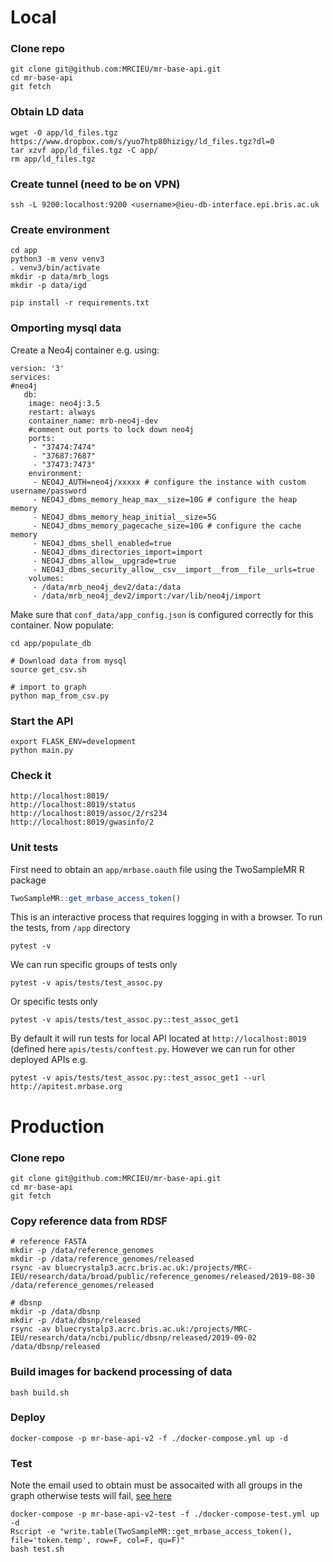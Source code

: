 # Local


### Clone repo

```
git clone git@github.com:MRCIEU/mr-base-api.git
cd mr-base-api
git fetch
```

### Obtain LD data
```
wget -O app/ld_files.tgz https://www.dropbox.com/s/yuo7htp80hizigy/ld_files.tgz?dl=0
tar xzvf app/ld_files.tgz -C app/
rm app/ld_files.tgz
```

### Create tunnel (need to be on VPN)
```
ssh -L 9200:localhost:9200 <username>@ieu-db-interface.epi.bris.ac.uk
```

### Create environment
```
cd app
python3 -m venv venv3
. venv3/bin/activate
mkdir -p data/mrb_logs
mkdir -p data/igd

pip install -r requirements.txt
```

### Omporting mysql data

Create a Neo4j container e.g. using:

```
version: '3'
services:
#neo4j
   db:
    image: neo4j:3.5
    restart: always
    container_name: mrb-neo4j-dev
    #comment out ports to lock down neo4j
    ports:
     - "37474:7474"
     - "37687:7687"
     - "37473:7473"
    environment:
     - NEO4J_AUTH=neo4j/xxxxx # configure the instance with custom username/password
     - NEO4J_dbms_memory_heap_max__size=10G # configure the heap memory
     - NEO4J_dbms_memory_heap_initial__size=5G
     - NEO4J_dbms_memory_pagecache_size=10G # configure the cache memory
     - NEO4J_dbms_shell_enabled=true
     - NEO4J_dbms_directories_import=import
     - NEO4J_dbms_allow__upgrade=true
     - NEO4J_dbms_security_allow__csv__import__from__file__urls=true
    volumes:
     - /data/mrb_neo4j_dev2/data:/data
     - /data/mrb_neo4j_dev2/import:/var/lib/neo4j/import
```

Make sure that `conf_data/app_config.json` is configured correctly for this container. Now populate:

```
cd app/populate_db

# Download data from mysql
source get_csv.sh

# import to graph
python map_from_csv.py
```

### Start the API
```
export FLASK_ENV=development
python main.py
```

### Check it
```
http://localhost:8019/
http://localhost:8019/status
http://localhost:8019/assoc/2/rs234
http://localhost:8019/gwasinfo/2
```

### Unit tests
First need to obtain an `app/mrbase.oauth` file using the TwoSampleMR R package

```r
TwoSampleMR::get_mrbase_access_token()
```

This is an interactive process that requires logging in with a browser. To run the tests, from `/app` directory

```
pytest -v
```

We can run specific groups of tests only

```
pytest -v apis/tests/test_assoc.py
```

Or specific tests only

```
pytest -v apis/tests/test_assoc.py::test_assoc_get1
```

By default it will run tests for local API located at `http://localhost:8019` (defined here `apis/tests/conftest.py`. However we can run for other deployed APIs e.g.

```
pytest -v apis/tests/test_assoc.py::test_assoc_get1 --url http://apitest.mrbase.org
```


# Production

### Clone repo

```
git clone git@github.com:MRCIEU/mr-base-api.git
cd mr-base-api
git fetch
```

### Copy reference data from RDSF

```
# reference FASTA
mkdir -p /data/reference_genomes
mkdir -p /data/reference_genomes/released
rsync -av bluecrystalp3.acrc.bris.ac.uk:/projects/MRC-IEU/research/data/broad/public/reference_genomes/released/2019-08-30 /data/reference_genomes/released

# dbsnp
mkdir -p /data/dbsnp
mkdir -p /data/dbsnp/released
rsync -av bluecrystalp3.acrc.bris.ac.uk:/projects/MRC-IEU/research/data/ncbi/public/dbsnp/released/2019-09-02 /data/dbsnp/released
```

### Build images for backend processing of data
```
bash build.sh
```

### Deploy
```
docker-compose -p mr-base-api-v2 -f ./docker-compose.yml up -d
```

### Test

Note the email used to obtain must be assocaited with all groups in the graph otherwise tests will fail, [see here](https://github.com/MRCIEU/mr-base-api/blob/3085529ee1da86184a2c7f8f6e03e2413fb0272e/app/populate_db/map_from_csv.py#L272)

```
docker-compose -p mr-base-api-v2-test -f ./docker-compose-test.yml up -d
Rscript -e "write.table(TwoSampleMR::get_mrbase_access_token(), file='token.temp', row=F, col=F, qu=F)"
bash test.sh
```
